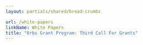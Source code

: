 ```yaml
---
layout: partials/shared/bread-crumbs

url: /white-papers
linkName: White Papers
title: "Orbs Grant Program: Third Call For Grants"
---
```

